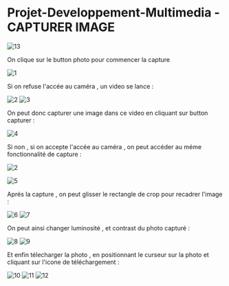 # Projet-Developpement-Multimedia - CAPTURER IMAGE
![13](https://user-images.githubusercontent.com/46156538/57969866-b9b30900-797a-11e9-934e-a2da041090f0.PNG)

On clique sur le button photo pour commencer la capture 

![1](https://user-images.githubusercontent.com/46156538/57969867-ba4b9f80-797a-11e9-9419-030d4e8dacb7.PNG)

Si on refuse l'accée au caméra , un video se lance :

![2](https://user-images.githubusercontent.com/46156538/57969868-ba4b9f80-797a-11e9-898c-37214fc9343a.PNG)
![3](https://user-images.githubusercontent.com/46156538/57969869-ba4b9f80-797a-11e9-800b-c39523cd0edc.PNG)

On peut donc capturer une image dans ce video en cliquant sur button capturer :

![4](https://user-images.githubusercontent.com/46156538/57969870-ba4b9f80-797a-11e9-8e90-c110768db996.PNG)

Si non , si on accepte l'accée au caméra , on peut accéder au méme fonctionnalité de capture :

![2](https://user-images.githubusercontent.com/46156538/57969868-ba4b9f80-797a-11e9-898c-37214fc9343a.PNG)

![5](https://user-images.githubusercontent.com/46156538/57969872-ba4b9f80-797a-11e9-8757-4406d922d83f.PNG)

Aprés la capture , on peut glisser le rectangle de crop pour recadrer l'image :

![6](https://user-images.githubusercontent.com/46156538/57969873-bae43600-797a-11e9-8f78-3f39d8cf3d34.PNG)
![7](https://user-images.githubusercontent.com/46156538/57969874-bae43600-797a-11e9-8822-02364073b98d.PNG)

On peut ainsi changer luminosité , et contrast du photo capturé :

![8](https://user-images.githubusercontent.com/46156538/57969875-bae43600-797a-11e9-8b2d-9c07f86cb0a7.PNG)
![9](https://user-images.githubusercontent.com/46156538/57969876-bae43600-797a-11e9-9e8c-bb0f5ab63671.PNG)

Et enfin télecharger la photo , en positionnant le curseur sur la photo et cliquant sur l'icone de téléchargement :

![10](https://user-images.githubusercontent.com/46156538/57969877-bb7ccc80-797a-11e9-9248-09820e1cb492.PNG)
![11](https://user-images.githubusercontent.com/46156538/57969878-bb7ccc80-797a-11e9-9df7-e915b9305729.PNG)
![12](https://user-images.githubusercontent.com/46156538/57969879-bb7ccc80-797a-11e9-879d-a42c42b4d283.PNG)
